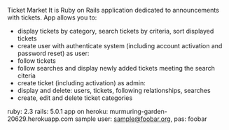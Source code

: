 Ticket Market
It is Ruby on Rails application dedicated to announcements with tickets.
App allows you to:
- display tickets by category, search tickets by criteria, sort displayed tickets
- create user with authenticate system (including account activation and password reset)
  as user:
- follow tickets
- follow searches and display newly added tickets meeting the search citeria
- create ticket (including activation)
  as admin:
- display and delete: users, tickets, following relationships, searches
- create, edit and delete ticket categories

ruby: 2.3
rails: 5.0.1
app on heroku: murmuring-garden-20629.herokuapp.com
sample user: sample@foobar.org, pas: foobar